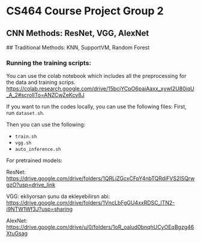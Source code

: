 # CS464 Course Project Group 2

## CNN Methods: ResNet, VGG, AlexNet

## Traditional Methods: KNN, SupportVM, Random Forest

### Running the training scripts:

You can use the colab notebook which includes all the preprocessing for the data and training scrips.
https://colab.research.google.com/drive/15bcjYCpO6paiAaxx_xywI2U80iqU_A_2#scrollTo=ANZCwZeKcv8J

If you want to run the codes locally, you can use the following files:
First, run `dataset.sh`.

Then you can use the following:

- `train.sh`
- `vgg.sh`
- `auto_inference.sh`

For pretrained models:

ResNet: https://drive.google.com/drive/folders/1QRLjZGcxCFpY4nbTQRdiFVS2lSQrwgzO?usp=drive_link

VGG: ekliyorsan şunu da ekleyebilirsn abi:
https://drive.google.com/drive/folders/1VncLbFgGU4xxRDSC_lTN2-i9NTW1Wf3J?usp=sharing

AlexNet: https://drive.google.com/drive/u/0/folders/1oR_oalud0bnqhUCyOEqBgzg46XtuGsag
